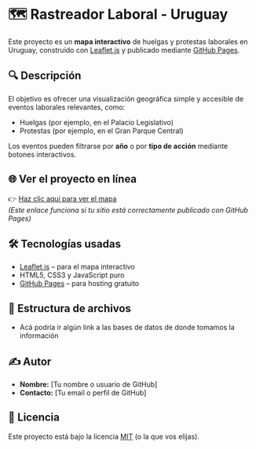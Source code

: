 # 🗺️ Rastreador Laboral - Uruguay

Este proyecto es un **mapa interactivo** de huelgas y protestas laborales en Uruguay, construido con [Leaflet.js](https://leafletjs.com/) y publicado mediante [GitHub Pages](https://pages.github.com/).

## 🔍 Descripción

El objetivo es ofrecer una visualización geográfica simple y accesible de eventos laborales relevantes, como:

- Huelgas (por ejemplo, en el Palacio Legislativo)
- Protestas (por ejemplo, en el Gran Parque Central)

Los eventos pueden filtrarse por **año** o por **tipo de acción** mediante botones interactivos.

## 🌐 Ver el proyecto en línea

👉 [Haz clic aquí para ver el mapa](https://rastreadorlaboral.github.io)  
_(Este enlace funciona si tu sitio está correctamente publicado con GitHub Pages)_

## 🛠️ Tecnologías usadas

- [Leaflet.js](https://leafletjs.com/) – para el mapa interactivo
- HTML5, CSS3 y JavaScript puro
- [GitHub Pages](https://pages.github.com/) – para hosting gratuito

## 📁 Estructura de archivos

- Acá podría ir algún link a las bases de datos de donde tomamos la información

## ✍️ Autor

- **Nombre:** [Tu nombre o usuario de GitHub]
- **Contacto:** [Tu email o perfil de GitHub]

## 📄 Licencia

Este proyecto está bajo la licencia [MIT](LICENSE) (o la que vos elijas).


